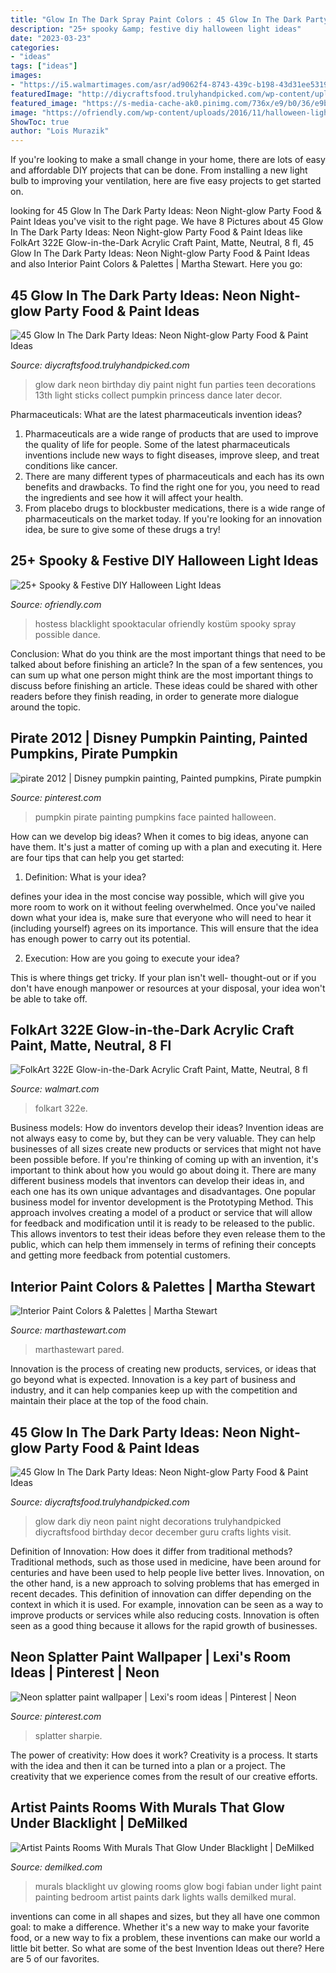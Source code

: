 ```yaml
---
title: "Glow In The Dark Spray Paint Colors : 45 Glow In The Dark Party Ideas: Neon Night-glow Party Food &amp; Paint Ideas"
description: "25+ spooky &amp; festive diy halloween light ideas"
date: "2023-03-23"
categories:
- "ideas"
tags: ["ideas"]
images:
- "https://i5.walmartimages.com/asr/ad9062f4-8743-439c-b198-43d31ee53193_1.9128c59681818dc4129b91b20ef6016c.jpeg"
featuredImage: "http://diycraftsfood.trulyhandpicked.com/wp-content/uploads/2018/11/glow-in-dark-party-ideas-end09x6i2m.jpg"
featured_image: "https://s-media-cache-ak0.pinimg.com/736x/e9/b0/36/e9b03685c79b45b8703597fd53af7850.jpg"
image: "https://ofriendly.com/wp-content/uploads/2016/11/halloween-light-ideas/19-halloween-lights-ideas.jpg"
ShowToc: true
author: "Lois Murazik"
---
```



If you're looking to make a small change in your home, there are lots of easy and affordable DIY projects that can be done. From installing a new light bulb to improving your ventilation, here are five easy projects to get started on.

	

		
looking for 45 Glow In The Dark Party Ideas: Neon Night-glow Party Food &amp; Paint Ideas you've visit to the right page. We have 8 Pictures about 45 Glow In The Dark Party Ideas: Neon Night-glow Party Food &amp; Paint Ideas like FolkArt 322E Glow-in-the-Dark Acrylic Craft Paint, Matte, Neutral, 8 fl, 45 Glow In The Dark Party Ideas: Neon Night-glow Party Food &amp; Paint Ideas and also Interior Paint Colors &amp; Palettes | Martha Stewart. Here you go:
		
    
## 45 Glow In The Dark Party Ideas: Neon Night-glow Party Food &amp; Paint Ideas

<img loading=lazy src="http://diycraftsfood.trulyhandpicked.com/wp-content/uploads/2018/11/glow-in-dark-party-ideas-end09x6i2m.jpg" onerror="this.onerror=null;this.src='https://tse3.mm.bing.net/th?id=OIP.qgoRkjD9JK276jhARTfNrwHaKl&amp;pid=15.1';" alt="45 Glow In The Dark Party Ideas: Neon Night-glow Party Food &amp; Paint Ideas">

_Source: diycraftsfood.trulyhandpicked.com_

>glow dark neon birthday diy paint night fun parties teen decorations 13th light sticks collect pumpkin princess dance later decor. 

	

Pharmaceuticals: What are the latest pharmaceuticals invention ideas?
1. Pharmaceuticals are a wide range of products that are used to improve the quality of life for people. Some of the latest pharmaceuticals inventions include new ways to fight diseases, improve sleep, and treat conditions like cancer.
2. There are many different types of pharmaceuticals and each has its own benefits and drawbacks. To find the right one for you, you need to read the ingredients and see how it will affect your health.
3. From placebo drugs to blockbuster medications, there is a wide range of pharmaceuticals on the market today. If you're looking for an innovation idea, be sure to give some of these drugs a try!

    
## 25+ Spooky &amp; Festive DIY Halloween Light Ideas

<img loading=lazy src="https://ofriendly.com/wp-content/uploads/2016/11/halloween-light-ideas/19-halloween-lights-ideas.jpg" onerror="this.onerror=null;this.src='https://tse1.mm.bing.net/th?id=OIP.UXW8r8_RugWGPHez--oWZwHaRG&amp;pid=15.1';" alt="25+ Spooky &amp; Festive DIY Halloween Light Ideas">

_Source: ofriendly.com_

>hostess blacklight spooktacular ofriendly kostüm spooky spray possible dance. 

	

Conclusion: What do you think are the most important things that need to be talked about before finishing an article?
In the span of a few sentences, you can sum up what one person might think are the most important things to discuss before finishing an article. These ideas could be shared with other readers before they finish reading, in order to generate more dialogue around the topic.

    
## Pirate 2012 | Disney Pumpkin Painting, Painted Pumpkins, Pirate Pumpkin

<img loading=lazy src="https://i.pinimg.com/736x/3d/5b/8e/3d5b8eec9f4fbde0f4c609af7c23a07f--painting-pumpkins-pumpkin-painting.jpg" onerror="this.onerror=null;this.src='https://tse1.mm.bing.net/th?id=OIP.vGnVMHBbqPH4WN8iL-1ymgHaE8&amp;pid=15.1';" alt="pirate 2012 | Disney pumpkin painting, Painted pumpkins, Pirate pumpkin">

_Source: pinterest.com_

>pumpkin pirate painting pumpkins face painted halloween. 

	

How can we develop big ideas?
When it comes to big ideas, anyone can have them. It's just a matter of coming up with a plan and executing it. Here are four tips that can help you get started:
1. Definition: What is your idea?

 defines your idea in the most concise way possible, which will give you more room to work on it without feeling overwhelmed. Once you've nailed down what your idea is, make sure that everyone who will need to hear it (including yourself) agrees on its importance. This will ensure that the idea has enough power to carry out its potential.

2. Execution: How are you going to execute your idea?

This is where things get tricky. If your plan isn't well- thought-out or if you don't have enough manpower or resources at your disposal, your idea won't be able to take off.

    
## FolkArt 322E Glow-in-the-Dark Acrylic Craft Paint, Matte, Neutral, 8 Fl

<img loading=lazy src="https://i5.walmartimages.com/asr/ad9062f4-8743-439c-b198-43d31ee53193_1.9128c59681818dc4129b91b20ef6016c.jpeg" onerror="this.onerror=null;this.src='https://tse3.mm.bing.net/th?id=OIP.fAsXVA1xO27-wMrk-JGycQHaHa&amp;pid=15.1';" alt="FolkArt 322E Glow-in-the-Dark Acrylic Craft Paint, Matte, Neutral, 8 fl">

_Source: walmart.com_

>folkart 322e. 

	

Business models: How do inventors develop their ideas?
Invention ideas are not always easy to come by, but they can be very valuable. They can help businesses of all sizes create new products or services that might not have been possible before. If you're thinking of coming up with an invention, it's important to think about how you would go about doing it. There are many different business models that inventors can develop their ideas in, and each one has its own unique advantages and disadvantages.
One popular business model for inventor development is the Prototyping Method. This approach involves creating a model of a product or service that will allow for feedback and modification until it is ready to be released to the public. This allows inventors to test their ideas before they even release them to the public, which can help them immensely in terms of refining their concepts and getting more feedback from potential customers.

    
## Interior Paint Colors &amp; Palettes | Martha Stewart

<img loading=lazy src="http://assets.marthastewart.com/styles/wmax-1500/d36/stilllife-paint-bg-139comp-mld110837/stilllife-paint-bg-139comp-mld110837_horiz.jpg?itok=UxtmRLUd" onerror="this.onerror=null;this.src='https://tse3.mm.bing.net/th?id=OIP.tUgCibDGrEkJ9aRi5AEkmwEsCo&amp;pid=15.1';" alt="Interior Paint Colors &amp; Palettes | Martha Stewart">

_Source: marthastewart.com_

>marthastewart pared. 

	

Innovation is the process of creating new products, services, or ideas that go beyond what is expected. Innovation is a key part of business and industry, and it can help companies keep up with the competition and maintain their place at the top of the food chain.

    
## 45 Glow In The Dark Party Ideas: Neon Night-glow Party Food &amp; Paint Ideas

<img loading=lazy src="http://diycraftsfood.trulyhandpicked.com/wp-content/uploads/2018/12/DIY-Glow-in-the-dark-party-ideas-food-decor-face-body-paint-1.jpg" onerror="this.onerror=null;this.src='https://tse4.mm.bing.net/th?id=OIP.8lCtq3Eekig7bIuj-X3lxgHaSh&amp;pid=15.1';" alt="45 Glow In The Dark Party Ideas: Neon Night-glow Party Food &amp; Paint Ideas">

_Source: diycraftsfood.trulyhandpicked.com_

>glow dark diy neon paint night decorations trulyhandpicked diycraftsfood birthday decor december guru crafts lights visit. 

	

Definition of Innovation: How does it differ from traditional methods?
Traditional methods, such as those used in medicine, have been around for centuries and have been used to help people live better lives. Innovation, on the other hand, is a new approach to solving problems that has emerged in recent decades. This definition of innovation can differ depending on the context in which it is used. For example, innovation can be seen as a way to improve products or services while also reducing costs. Innovation is often seen as a good thing because it allows for the rapid growth of businesses.

    
## Neon Splatter Paint Wallpaper | Lexi&#039;s Room Ideas | Pinterest | Neon

<img loading=lazy src="https://s-media-cache-ak0.pinimg.com/736x/e9/b0/36/e9b03685c79b45b8703597fd53af7850.jpg" onerror="this.onerror=null;this.src='https://tse3.mm.bing.net/th?id=OIP.nqOtv-Wp8E7nDMgykHGWfgHaFj&amp;pid=15.1';" alt="Neon splatter paint wallpaper | Lexi&#039;s room ideas | Pinterest | Neon">

_Source: pinterest.com_

>splatter sharpie. 

	

The power of creativity: How does it work?
Creativity is a process. It starts with the idea and then it can be turned into a plan or a project. The creativity that we experience comes from the result of our creative efforts.

    
## Artist Paints Rooms With Murals That Glow Under Blacklight | DeMilked

<img loading=lazy src="https://www.demilked.com/magazine/wp-content/uploads/2015/01/glowing-murals-uv-blacklight-art-bogi-fabian-10.jpg" onerror="this.onerror=null;this.src='https://tse2.mm.bing.net/th?id=OIP.1s9CC_PziuiuVCBsdQa7RQHaEX&amp;pid=15.1';" alt="Artist Paints Rooms With Murals That Glow Under Blacklight | DeMilked">

_Source: demilked.com_

>murals blacklight uv glowing rooms glow bogi fabian under light paint painting bedroom artist paints dark lights walls demilked mural. 

	

inventions can come in all shapes and sizes, but they all have one common goal: to make a difference. Whether it's a new way to make your favorite food, or a new way to fix a problem, these inventions can make our world a little bit better. So what are some of the best Invention Ideas out there? Here are 5 of our favorites.

